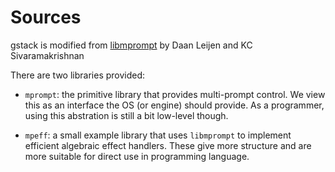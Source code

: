 # Sources

gstack is modified from [libmprompt](https://github.com/koka-lang/libmprompt) by Daan Leijen and KC Sivaramakrishnan

There are two libraries provided:

- `mprompt`: the primitive library that provides 
  multi-prompt control. We view this as an interface the OS (or engine) should
  provide. As a programmer, using this abstration is still a bit low-level though.

- `mpeff`: a small example library that uses `libmprompt` to implement
  efficient algebraic effect handlers. These give more structure and are more
  suitable for direct use in programming language.
